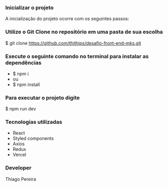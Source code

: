### Inicializar o projeto
A inicialização do projeto ocorre com os seguintes passos:

### Utilize o Git Clone no repositório em uma pasta de sua escolha
$ git clone https://github.com/thithips/desafio-front-end-mks.git

### Execute o seguinte comando no terminal para instalar as dependências
- $ npm i
- ou
- $ npm install

### Para executar o projeto digite
$ npm run dev

### Tecnologias utilizadas
- React
- Styled components
- Axios
- Redux
- Vercel

### Developer 
Thiago Pereira  
